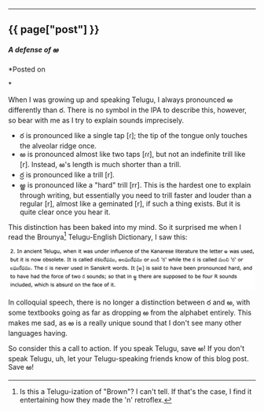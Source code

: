 

---
## {{ page["post"] }}

#### *A defense of ఱ*

*Posted on
<!--%
from datetime import datetime
print(datetime.strptime(page["date"], "%Y-%m-%d").strftime("%Y %B %d"))
%-->*

When I was growing up and speaking Telugu, I always pronounced ఱ differently than ర. There is no symbol in the IPA to describe this, however, so bear with me as I try to explain sounds imprecisely.

* ర is pronounced like a single tap \[ɾ\]; the tip of the tongue only touches the alveolar ridge once.
* ఱ is pronounced almost like two taps \[ɾɾ\], but not an indefinite trill like \[r\]. Instead, ఱ's length is much shorter than a trill.
* ర్ర is pronounced like a trill \[r\].
* ఱ్ఱ is pronounced like a "hard" trill \[rr\]. This is the hardest one to explain through writing, but essentially you need to trill faster and louder than a regular \[r\], almost like a geminated \[r\], if such a thing exists. But it is quite clear once you hear it.

This distinction has been baked into my mind. So it surprised me when I read the Brounya[^1] Telugu-English Dictionary, I saw this:

<img src="img/rrrr.png" width="540" class="center"/>

In colloquial speech, there is no longer a distinction between ర and ఱ, with some textbooks going as far as dropping ఱ from the alphabet entirely. This makes me sad, as ఱ is a really unique sound that I don't see many other languages having.

So consider this a call to action. If you speak Telugu, save ఱ! If you don't speak Telugu, uh, let your Telugu-speaking friends know of this blog post. Save ఱ!

[^1]: Is this a Telugu-ization of "Brown"? I can't tell. If that's the case, I find it entertaining how they made the 'n' retroflex.